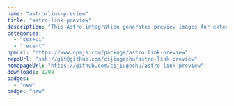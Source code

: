 ```yaml
---
name: "astro-link-preview"
title: "astro-link-preview"
description: "This Astro integration generates preview images for external links."
categories:
  - "css+ui"
  - "recent"
npmUrl: "https://www.npmjs.com/package/astro-link-preview"
repoUrl: "ssh://git@github.com/cijiugechu/astro-link-preview"
homepageUrl: "https://github.com/cijiugechu/astro-link-preview"
downloads: 1299
badges:
  - "new"
badge: "new"
---
```


